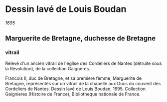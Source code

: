 #  Dessin lavé de Louis Boudan

*1695*


##  Marguerite de Bretagne, duchesse de Bretagne

### vitrail

Relevé d'un ancien vitrail de l'église des Cordeliers de Nantes (détruite sous la Révolution), de la collection Gaignères.

Francois Il, duc de Bretagne, et sa premiere femme, Marguerite de Bretagne, représentés sur un vitrail de la chapelle aux Ducs du couvent des Cordeliers de Nantes. Dessin lavé de Louis Boudan, 1695. Collection Gaignieres (Histoire de France), Bibliotheque nationale de France.